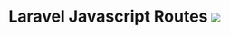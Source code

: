 # Laravel Javascript Routes [![](https://secure.travis-ci.org/fedeisas/laravel-js-routes.png)](http://travis-ci.org/fedeisas/laravel-js-routes)
